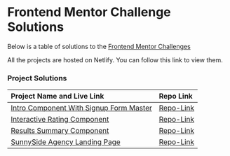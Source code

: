 # Frontend Mentor Challenge Solutions

Below is a table of solutions to the [Frontend Mentor Challenges](https://www.frontendmentor.io)

All the projects are hosted on Netlify. You can follow this link to view them.

### Project Solutions

| Project Name and Live Link                        | Repo Link                         |
| :---                                              | :---                              |
| [Intro Component With Signup Form Master](https://lauriejefferson.github.io/frontend-mentor-solutions/intro-component-with-signup-form-master/)         | [Repo-Link](https://github.com/lauriejefferson/frontend-mentor-solutions/tree/main/intro-component-with-signup-form-master)
| [Interactive Rating Component](https://lauriejefferson.github.io/frontend-mentor-solutions/interactive-rating-component-main/) | [Repo-Link](https://github.com/lauriejefferson/frontend-mentor-solutions/tree/main/interactive-rating-component)
| [Results Summary Component](https://lauriejefferson.github.io/frontend-mentor-solutions/results-summary-component-main/) | [Repo-Link](https://github.com/lauriejefferson/frontend-mentor-solutions/tree/main/results-summary-component-main)
| [SunnySide Agency Landing Page](https://lauriejefferson.github.io/frontend-mentor-solutions/sunnyside-agency-landing-page-main/) | [Repo-Link](https://github.com/lauriejefferson/frontend-mentor-solutions/tree/main/sunnyside-agency-landing-page-main)
